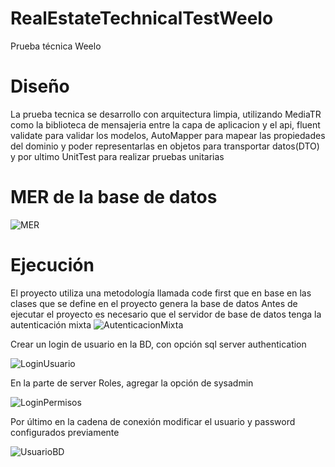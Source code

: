 # RealEstateTechnicalTestWeelo
Prueba técnica Weelo

# Diseño
La prueba tecnica se desarrollo con arquitectura limpia, utilizando MediaTR como la biblioteca de mensajeria entre la capa de aplicacion y el api, fluent validate para validar los modelos, AutoMapper para mapear las propiedades del dominio y poder representarlas en objetos para transportar datos(DTO) y por ultimo UnitTest para realizar pruebas unitarias 

# MER de la base de datos
![MER](https://user-images.githubusercontent.com/67155415/142960955-3e3035cd-6350-4e92-bf94-64ca389e911f.PNG)
# Ejecución
El proyecto utiliza una metodología llamada code first que en base en las clases que se define en el proyecto genera la base de datos 
Antes de ejecutar el proyecto es necesario que el servidor de base de datos tenga la autenticación mixta 
![AutenticacionMixta](https://user-images.githubusercontent.com/67155415/142961295-c8100824-1123-40cc-b6f7-cd32ff80485c.PNG)

Crear un login de usuario en la BD, con opción sql server authentication

![LoginUsuario](https://user-images.githubusercontent.com/67155415/142961371-6c13c971-d89a-4091-9e10-028c0370a574.PNG)

En la parte de server Roles, agregar la opción de sysadmin

![LoginPermisos](https://user-images.githubusercontent.com/67155415/142961523-a114576c-86d1-4a8a-9ad3-45db5493c2d7.PNG)

Por último en la cadena de conexión modificar el usuario y password configurados previamente

![UsuarioBD](https://user-images.githubusercontent.com/67155415/142961612-07e20656-141b-4eb5-9dec-3fdd99b598c2.PNG)
